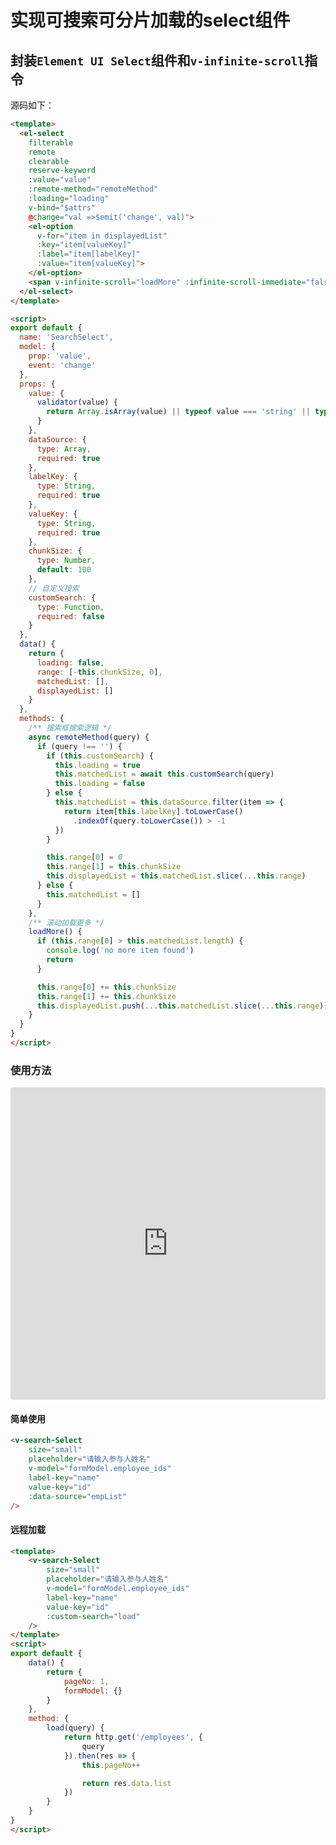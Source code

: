# 实现可搜索可分片加载的select组件
## 封装```Element UI Select```组件和```v-infinite-scroll```指令

源码如下：

```html
<template>
  <el-select
    filterable
    remote
    clearable
    reserve-keyword
    :value="value"
    :remote-method="remoteMethod"
    :loading="loading"
    v-bind="$attrs"
    @change="val =>$emit('change', val)">
    <el-option
      v-for="item in displayedList"
      :key="item[valueKey]"
      :label="item[labelKey]"
      :value="item[valueKey]">
    </el-option>
    <span v-infinite-scroll="loadMore" :infinite-scroll-immediate="false"></span>
  </el-select>
</template>

<script>
export default {
  name: 'SearchSelect',
  model: {
    prop: 'value',
    event: 'change'
  },
  props: {
    value: {
      validator(value) {
        return Array.isArray(value) || typeof value === 'string' || typeof value === 'number'
      }
    },
    dataSource: {
      type: Array,
      required: true
    },
    labelKey: {
      type: String,
      required: true
    },
    valueKey: {
      type: String,
      required: true
    },
    chunkSize: {
      type: Number,
      default: 100
    },
    // 自定义搜索
    customSearch: {
      type: Function,
      required: false
    }
  },
  data() {
    return {
      loading: false,
      range: [-this.chunkSize, 0],
      matchedList: [],
      displayedList: []
    }
  },
  methods: {
    /** 搜索框搜索逻辑 */
    async remoteMethod(query) {
      if (query !== '') {
        if (this.customSearch) {
          this.loading = true
          this.matchedList = await this.customSearch(query)
          this.loading = false
        } else {
          this.matchedList = this.dataSource.filter(item => {
            return item[this.labelKey].toLowerCase()
              .indexOf(query.toLowerCase()) > -1
          })
        }

        this.range[0] = 0
        this.range[1] = this.chunkSize
        this.displayedList = this.matchedList.slice(...this.range)
      } else {
        this.matchedList = []
      }
    },
    /** 滚动加载更多 */
    loadMore() {
      if (this.range[0] > this.matchedList.length) {
        console.log('no more item found')
        return
      }

      this.range[0] += this.chunkSize
      this.range[1] += this.chunkSize
      this.displayedList.push(...this.matchedList.slice(...this.range))
    }
  }
}
</script>
```

### 使用方法

<iframe
    src="https://codesandbox.io/embed/vue-template-hyi4g?fontsize=14&hidenavigation=1&theme=dark"
    style="width:100%; height:500px; border:0; border-radius: 4px; overflow:hidden;"
    title="Vue Template"
    allow="geolocation; microphone; camera; midi; vr; accelerometer; gyroscope; payment; ambient-light-sensor; encrypted-media; usb"
    sandbox="allow-modals allow-forms allow-popups allow-scripts allow-same-origin"
></iframe>

#### 简单使用

```html
<v-search-Select
    size="small"
    placeholder="请输入参与人姓名"
    v-model="formModel.employee_ids"
    label-key="name"
    value-key="id"
    :data-source="empList"
/>
```

#### 远程加载

```html
<template>
    <v-search-Select
        size="small"
        placeholder="请输入参与人姓名"
        v-model="formModel.employee_ids"
        label-key="name"
        value-key="id"
        :custom-search="load"
    />
</template>
<script>
export default {
    data() {
        return {
            pageNo: 1,
            formModel: {}
        }
    },
    method: {
        load(query) {
            return http.get('/employees', {
                query
            }).then(res => {
                this.pageNo++

                return res.data.list
            })
        }
    }
}
</script>
```
